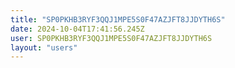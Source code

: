 ```yaml
---
title: "SP0PKHB3RYF3QQJ1MPE5S0F47AZJFT8JJDYTH6S"
date: 2024-10-04T17:41:56.245Z
user: SP0PKHB3RYF3QQJ1MPE5S0F47AZJFT8JJDYTH6S
layout: "users"
---
```

    